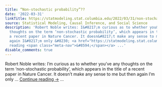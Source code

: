 ```yaml
---
title: “Non-stochastic probability”??
date: '2022-03-31'
linkTitle: https://statmodeling.stat.columbia.edu/2022/03/31/non-stochastic-probability/
source: Statistical Modeling, Causal Inference, and Social Science
description: 'Robert Noble writes: I&#8217;m curious as to whether you&#8217;ve any
  thoughts on the term ‘non-stochastic probability’, which appears in the title of
  a recent paper in Nature Cancer. It doesn&#8217;t make any sense to me but then
  again I&#8217;m only &#8230; <a href="https://statmodeling.stat.columbia.edu/2022/03/31/non-stochastic-probability/">Continue
  reading <span class="meta-nav">&#8594;</span></a> ...'
disable_comments: true
---
```

Robert Noble writes: I&#8217;m curious as to whether you&#8217;ve any thoughts on the term ‘non-stochastic probability’, which appears in the title of a recent paper in Nature Cancer. It doesn&#8217;t make any sense to me but then again I&#8217;m only &#8230; <a href="https://statmodeling.stat.columbia.edu/2022/03/31/non-stochastic-probability/">Continue reading <span class="meta-nav">&#8594;</span></a> ...